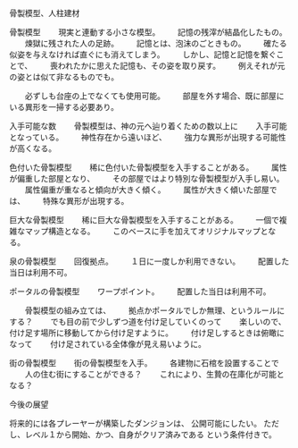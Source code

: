 骨製模型、人柱建材


骨製模型
　　現実と連動する小さな模型。
　　記憶の残滓が結晶化したもの。
　　煉獄に残された人の足跡。
　　記憶とは、泡沫のごときもの。
　　確たる似姿を与えなければ直ぐにも消えてしまう。
　　しかし、記憶と記憶を繋ぐことで、
　　喪われたかに思えた記憶も、その姿を取り戻す。
　　例えそれが元の姿とは似て非なるものでも。

　　必ずしも台座の上でなくても使用可能。
　　部屋を外す場合、既に部屋にいる異形を一掃する必要あり。


入手可能な数
　　骨製模型は、神の元へ辿り着くための数以上に
　　入手可能となっている。
　　神性存在から遠いほど、
　　強力な異形が出現する可能性が高くなる。

色付いた骨製模型
　　稀に色付いた骨製模型を入手することがある。
　　属性が偏重した部屋となり、
　　その部屋ではより特別な骨製模型が入手し易い。
　　属性偏重が重なると傾向が大きく傾く。
　　属性が大きく傾いた部屋では、
　　特殊な異形が出現する。

巨大な骨製模型
　　稀に巨大な骨製模型を入手することがある。
　　一個で複雑なマップ構造となる。
　　このベースに手を加えてオリジナルマップとなる。

泉の骨製模型
　　回復拠点。
　　１日に一度しか利用できない。
　　配置した当日は利用不可。

ポータルの骨製模型
　　ワープポイント。
　　配置した当日は利用不可。

　　骨製模型の組み立ては、
　　拠点かポータルでしか無理、というルールにする？
　　でも目の前で少しずつ道を付け足していくのって
　　楽しいので、付け足す場所に移動してから付け足すように。
　　付け足しするときは俯瞰になって
　　付け足されている全体像が見え易いように。

街の骨製模型
　　街の骨製模型を入手。
　　各建物に石棺を設置することで
　　人の住む街にすることができる？
　　これにより、生贄の在庫化が可能となる？


今後の展望

将来的には各プレーヤーが構築したダンジョンは、
公開可能にしたい。
ただし、レベル１から開始、かつ、自身がクリア済みである
という条件付きで。


